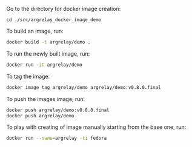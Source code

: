 
Go to the directory for docker image creation:

```
cd ./src/argrelay_docker_image_demo
```

To build an image, run:

```sh
docker build -t argrelay/demo .
```

To run the newly built image, run:

```sh
docker run -it argrelay/demo
```

<!--
    TODO: Automatically tag by the verion from git
-->

To tag the image:

```sh
docker image tag argrelay/demo argrelay/demo:v0.8.0.final
```

To push the images image, run:

```sh
docker push argrelay/demo:v0.8.0.final
docker push argrelay/demo
```

To play with creating of image manually starting from the base one, run:

```sh
docker run --name=argrelay -ti fedora
```
